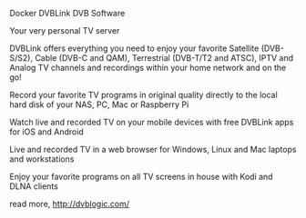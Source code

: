 Docker DVBLink DVB Software

Your very personal TV server

DVBLink offers everything you need to enjoy your favorite Satellite (DVB-S/S2), Cable (DVB-C and QAM), Terrestrial (DVB-T/T2 and ATSC), IPTV and Analog TV channels and recordings within your home network and on the go!

Record your favorite TV programs in original quality directly to the local hard disk of your NAS, PC, Mac or Raspberry Pi

Watch live and recorded TV on your mobile devices with free DVBLink apps for iOS and Android

Live and recorded TV in a web browser for Windows, Linux and Mac laptops and workstations

Enjoy your favorite programs on all TV screens in house with Kodi and DLNA clients

read more, http://dvblogic.com/
